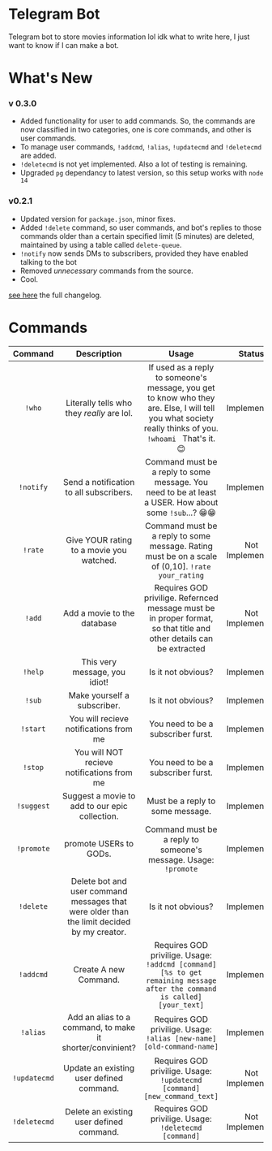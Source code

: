 # Telegram Bot

Telegram bot to store movies information lol idk what to write here, I just want to know if I can make a bot.

# What's New

### v 0.3.0
- Added functionality for user to add commands. So, the commands are now classified in two categories, one is core commands, and other is user commands. 
- To manage user commands, `!addcmd`, `!alias`, `!updatecmd` and `!deletecmd` are added. 
- `!deletecmd` is not yet implemented. Also a lot of testing is remaining. 
- Upgraded `pg` dependancy to latest version, so this setup works with `node 14`
  
### v0.2.1

- Updated version for `package.json`, minor fixes.
- Added `!delete` command, so user commands, and bot's replies to those commands older than a certain specified limit (5 minutes) are deleted, maintained by using a table called `delete-queue`.
- `!notify` now sends DMs to subscribers, provided they have enabled talking to the bot
- Removed _unnecessary_ commands from the source.
- Cool.

[see here](./changelog.md) the full changelog.

# Commands
| Command | Description | Usage | Status |
| :-------: | :-----------: | :-----: | :------: |
|`!who` | Literally tells who they <i> really </i>are lol. |If used as a reply to someone's message, you get to know who they are. Else, I will tell you what society really thinks of you.  <code> !whoami </code> That's it.😊| Implemented |
|`!notify` | Send a notification to all subscribers. |Command must be a reply to some message. You need to be at least a USER.  How about some <code>!sub</code>...?  😁😁| Implemented |
|`!rate` | Give YOUR rating to a movie you watched. | Command must be a reply to some message. Rating must be on a scale of (0,10]. <code>!rate your_rating </code>| Not Implemented |
|`!add` | Add a movie to the database |Requires GOD privilige. Refernced message must be in proper format, so that title and other details can be extracted| Not Implemented |
|`!help` | This very message, you idiot! |Is it not obvious?| Implemented |
|`!sub` | Make yourself a subscriber. |Is it not obvious?| Implemented |
|`!start` | You will recieve notifications from me |You need to be a subscriber furst.| Implemented |
|`!stop` | You will NOT recieve notifications from me |You need to be a subscriber furst.| Implemented |
|`!suggest` | Suggest a movie to add to our epic collection. |Must be a reply to some message.| Implemented |
|`!promote` | promote USERs to GODs. |Command must be a reply to someone's message.  Usage: <code>!promote</code>| Implemented |
|`!delete` | Delete bot and user command messages that were older than the limit decided by my creator. |Is it not obvious?| Implemented |
|`!addcmd` | Create A new Command. |Requires GOD privilige.  Usage: <code>!addcmd [command] [%s to get remaining message after the command is called] [your_text]</code>| Implemented |
|`!alias` | Add an alias to a command, to make it shorter/convinient? |Requires GOD privilige.  Usage: <code>!alias [new-name] [old-command-name]</code>| Implemented |
|`!updatecmd` | Update an existing user defined command. |Requires GOD privilige. Usage: <code>!updatecmd [command] [new_command_text]</code>| Not Implemented |
|`!deletecmd` | Delete an existing user defined command. |Requires GOD privilige. Usage: <code>!deletecmd [command]</code>| Not Implemented |
